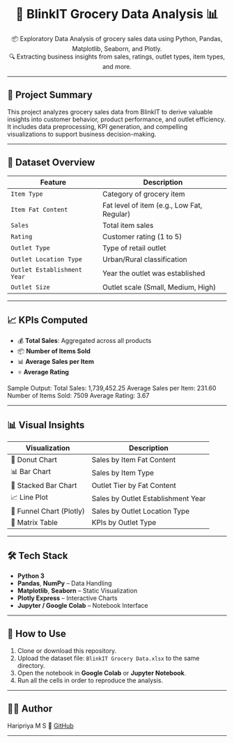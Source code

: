 <h1 align="center">🛒 BlinkIT Grocery Data Analysis 📊</h1>

<p align="center">
  📦 Exploratory Data Analysis of grocery sales data using Python, Pandas, Matplotlib, Seaborn, and Plotly.<br>
  🔍 Extracting business insights from sales, ratings, outlet types, item types, and more.
</p>

---

## 🚀 Project Summary

This project analyzes grocery sales data from BlinkIT to derive valuable insights into customer behavior, product performance, and outlet efficiency. It includes data preprocessing, KPI generation, and compelling visualizations to support business decision-making.

---

## 📂 Dataset Overview

| Feature                      | Description                                  |
|------------------------------|----------------------------------------------|
| `Item Type`                 | Category of grocery item                     |
| `Item Fat Content`          | Fat level of item (e.g., Low Fat, Regular)   |
| `Sales`                     | Total item sales                             |
| `Rating`                    | Customer rating (1 to 5)                     |
| `Outlet Type`               | Type of retail outlet                        |
| `Outlet Location Type`      | Urban/Rural classification                   |
| `Outlet Establishment Year` | Year the outlet was established              |
| `Outlet Size`               | Outlet scale (Small, Medium, High)           |

---

## 📈 KPIs Computed

- 💰 **Total Sales**: Aggregated across all products
- 📦 **Number of Items Sold**
- 📊 **Average Sales per Item**
- ⭐ **Average Rating**

Sample Output:
Total Sales: 1,739,452.25
Average Sales per Item: 231.60
Number of Items Sold: 7509
Average Rating: 3.67



---

## 📊 Visual Insights

| Visualization                | Description                                |
|------------------------------|--------------------------------------------|
| 🧁 Donut Chart               | Sales by Item Fat Content                  |
| 📊 Bar Chart                 | Sales by Item Type                         |
| 🧱 Stacked Bar Chart         | Outlet Tier by Fat Content                 |
| 📈 Line Plot                 | Sales by Outlet Establishment Year         |
| 🔽 Funnel Chart (Plotly)     | Sales by Outlet Location Type              |
| 🧮 Matrix Table              | KPIs by Outlet Type                        |

---

## 🛠️ Tech Stack

- **Python 3**
- **Pandas**, **NumPy** – Data Handling
- **Matplotlib**, **Seaborn** – Static Visualization
- **Plotly Express** – Interactive Charts
- **Jupyter / Google Colab** – Notebook Interface

---

## 🧪 How to Use

1. Clone or download this repository.
2. Upload the dataset file: `BlinkIT Grocery Data.xlsx` to the same directory.
3. Open the notebook in **Google Colab** or **Jupyter Notebook**.
4. Run all the cells in order to reproduce the analysis.

---

## 👩‍💻 Author

Haripriya M S 
🔗 [GitHub](https://github.com/priyasankar250)  


---



